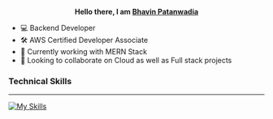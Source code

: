 <p align ="center">
<b> Hello there, I am <a href ="https://www.linkedin.com/in/bhavin-patanwadia">Bhavin Patanwadia</a> </b>
</p>

- :computer: Backend Developer
- :hammer_and_wrench: AWS Certified Developer Associate
- :rocket: Currently working with MERN Stack
- :handshake: Looking to collaborate on Cloud as well as Full stack projects

### Technical Skills
<hr>

[![My Skills](https://skillicons.dev/icons?i=aws,react,express,mongodb,django,mysql,docker,figma,js,py,html,css&perline=5)](https://skillicons.dev)


<!--
**bhavin79/bhavin79** is a ✨ _special_ ✨ repository because its `README.md` (this file) appears on your GitHub profile.

Here are some ideas to get you started:

- 🔭 I’m currently working on ...
- 🌱 I’m currently learning ...
- 👯 I’m looking to collaborate on ...
- 🤔 I’m looking for help with ...
- 💬 Ask me about ...
- 📫 How to reach me: ...
- 😄 Pronouns: ...
- ⚡ Fun fact: ...
-->
